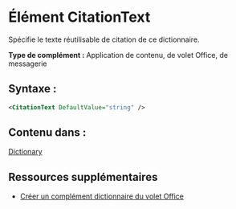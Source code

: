 
# Élément CitationText
Spécifie le texte réutilisable de citation de ce dictionnaire.

 **Type de complément :** Application de contenu, de volet Office, de messagerie


## Syntaxe :


```XML
<CitationText DefaultValue="string" />
```


## Contenu dans :

[Dictionary](../../reference/manifest/dictionary.md)


## Ressources supplémentaires



- [Créer un complément dictionnaire du volet Office](../../docs/word/dictionary-task-pane-add-ins.md)
    
